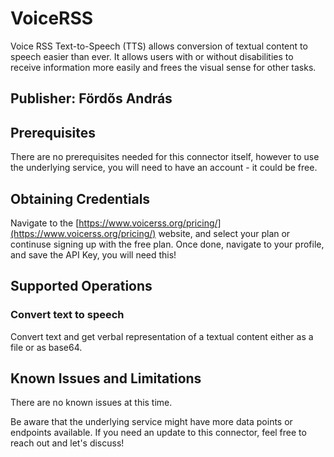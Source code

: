 # VoiceRSS
Voice RSS Text-to-Speech (TTS) allows conversion of textual content to speech easier than ever. It allows users with or without disabilities to receive information more easily and frees the visual sense for other tasks.

## Publisher: Fördős András

## Prerequisites
There are no prerequisites needed for this connector itself, however to use the underlying service, you will need to have an account - it could be free.

## Obtaining Credentials
Navigate to the [https://www.voicerss.org/pricing/](https://www.voicerss.org/pricing/) website, and select your plan or continuse signing up with the free plan. Once done, navigate to your profile, and save the API Key, you will need this!

## Supported Operations
### Convert text to speech
Convert text and get verbal representation of a textual content either as a file or as base64. 

## Known Issues and Limitations
There are no known issues at this time.

Be aware that the underlying service might have more data points or endpoints available. If you need an update to this connector, feel free to reach out and let's discuss!